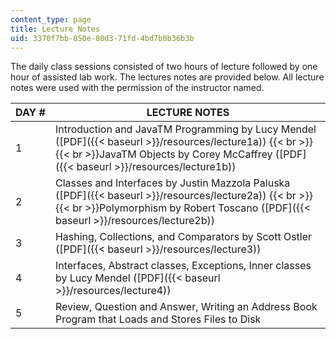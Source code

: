 ```yaml
---
content_type: page
title: Lecture Notes
uid: 3370f7bb-850e-80d3-71fd-4bd7b0b36b3b
---
```


The daily class sessions consisted of two hours of lecture followed by one hour of assisted lab work. The lectures notes are provided below. All lecture notes were used with the permission of the instructor named.

| DAY # | LECTURE NOTES |
| --- | --- |
| 1 | Introduction and JavaTM Programming by Lucy Mendel ([PDF]({{< baseurl >}}/resources/lecture1a))  {{< br >}}  {{< br >}}JavaTM Objects by Corey McCaffrey ([PDF]({{< baseurl >}}/resources/lecture1b)) |
| 2 | Classes and Interfaces by Justin Mazzola Paluska ([PDF]({{< baseurl >}}/resources/lecture2a))  {{< br >}}  {{< br >}}Polymorphism by Robert Toscano ([PDF]({{< baseurl >}}/resources/lecture2b)) |
| 3 | Hashing, Collections, and Comparators by Scott Ostler ([PDF]({{< baseurl >}}/resources/lecture3)) |
| 4 | Interfaces, Abstract classes, Exceptions, Inner classes by Lucy Mendel ([PDF]({{< baseurl >}}/resources/lecture4)) |
| 5 | Review, Question and Answer, Writing an Address Book Program that Loads and Stores Files to Disk